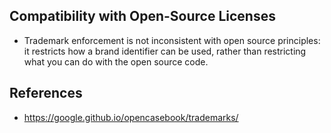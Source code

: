 
## Compatibility with Open-Source Licenses

- Trademark enforcement is not inconsistent with open source principles: it restricts how a brand identifier can be used, rather than restricting what you can do with the open source code.

## References

- https://google.github.io/opencasebook/trademarks/